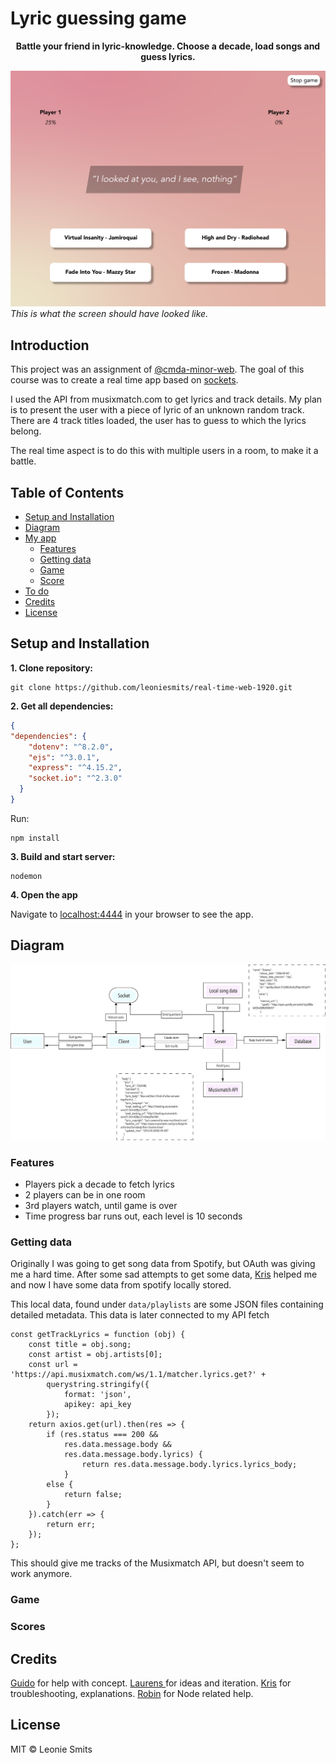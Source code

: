 # Lyric guessing game

<p align="center"><b>Battle your friend in lyric-knowledge. Choose a decade, load songs and guess lyrics.</p></b>

![preview](github/screen.png)
_This is what the screen should have looked like._

## Introduction
This project was an assignment of [@cmda-minor-web](https://github.com/cmda-minor-web/real-time-web-1920). The goal of this course was to create a real time app based on [sockets](https://socket.io/). 

I used the API from musixmatch.com to get lyrics and track details. My plan is to present the user with a piece of lyric of an unknown random track. There are 4 track titles loaded, the user has to guess to which the lyrics belong.

The real time aspect is to do this with multiple users in a room, to make it a battle.

## Table of Contents

- [Setup and Installation](#setup-and-installation)
- [Diagram](#diagram)
- [My app](#my-app)
  - [Features](#features)
  - [Getting data](#getting-data)
  - [Game](#game)
  - [Score](#score)
- [To do](#to-do)
- [Credits](#credits)
- [License](#license)


## Setup and Installation
**1. Clone repository:**
```
git clone https://github.com/leoniesmits/real-time-web-1920.git
```
**2. Get all dependencies:**
```json
{
"dependencies": {
    "dotenv": "^8.2.0",
    "ejs": "^3.0.1",
    "express": "^4.15.2",
    "socket.io": "^2.3.0"
  }
} 
```
Run:
```
npm install
```

**3. Build and start server:**
```
nodemon
```

**4. Open the app**

Navigate to [localhost:4444](localhost:4444) in your browser to see the app.

## Diagram

![diagram image](/github/diagram.png)

### Features 
- Players pick a decade to fetch lyrics
- 2 players can be in one room
- 3rd players watch, until game is over
- Time progress bar runs out, each level is 10 seconds

### Getting data

Originally I was going to get song data from Spotify, but OAuth was giving me a hard time. After some sad attempts to get some data, [Kris](https://github.com/kriskuiper) helped me and now I have some data from spotify locally stored. 

This local data, found under `data/playlists` are some JSON files containing detailed metadata. This data is later connected to my API fetch 

```
const getTrackLyrics = function (obj) {
    const title = obj.song;
    const artist = obj.artists[0];
    const url = 'https://api.musixmatch.com/ws/1.1/matcher.lyrics.get?' +
        querystring.stringify({
            format: 'json',
            apikey: api_key
        });
    return axios.get(url).then(res => {
        if (res.status === 200 && 
            res.data.message.body && 
            res.data.message.body.lyrics) {
                return res.data.message.body.lyrics.lyrics_body;
            }
        else {
            return false;
        }
    }).catch(err => {
        return err;
    });
};
```

This should give me tracks of the Musixmatch API, but doesn't seem to work anymore. 

### Game 

### Scores

## Credits
[Guido](https://github.com/guidobouman) for help with concept.
[Laurens ](https://github.com/Razpudding) for ideas and iteration.
[Kris](https://github.com/kriskuiper) for troubleshooting, explanations.
[Robin](https://github.com/RobinStut) for Node related help.


## License
MIT © Leonie Smits

